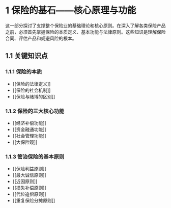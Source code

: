 # 1 保险的基石——核心原理与功能

这一部分探讨了支撑整个保险业的基础理论和核心原则。在深入了解各类保险产品之前，必须首先掌握保险的本质定义、基本功能与法律原则。这些知识是理解保险合同、评估产品和规避风险的根本。

## 1.1 关键知识点

### 1.1.1 保险的本质
- [[保险的法律定义]]
- [[保险的社会机制]]
- [[保险与赌博的区别]]

### 1.1.2 保险的三大核心功能
- [[经济补偿功能]]
- [[资金融通功能]]
- [[社会管理功能]]
- [[大保险观]]

### 1.1.3 管治保险的基本原则
- [[保险利益原则]]
- [[最大诚信原则]]
- [[近因原则]]
- [[损失补偿原则]]
- [[代位追偿原则]]
- [[重复保险分摊原则]] 